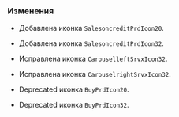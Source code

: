 ### Изменения

- Добавлена иконка `SalesoncreditPrdIcon20`.
- Добавлена иконка `SalesoncreditPrdIcon32`.

- Исправлена иконка `CarouselleftSrvxIcon32`.
- Исправлена иконка `CarouselrightSrvxIcon32`.

- Deprecated иконка `BuyPrdIcon20`.
- Deprecated иконка `BuyPrdIcon32`.
